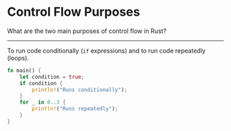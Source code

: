 # Control Flow Purposes

What are the two main purposes of control flow in Rust?

---

To run code conditionally (`if` expressions) and to run code repeatedly (loops).

```rust
fn main() {
    let condition = true;
    if condition {
        println!("Runs conditionally");
    }
    for _ in 0..3 {
        println!("Runs repeatedly");
    }
}
```